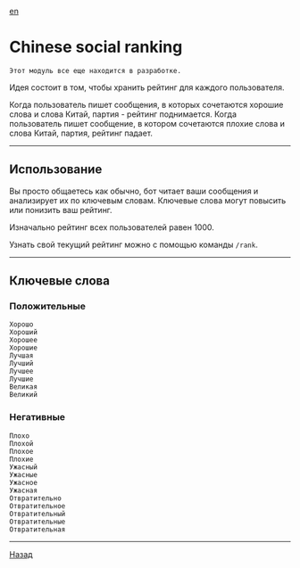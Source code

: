 [en](../en/SOCIAL_RANKING.md)
# Chinese social ranking
    Этот модуль все еще находится в разработке.
Идея состоит в том, чтобы хранить рейтинг для каждого пользователя.

Когда пользователь пишет сообщения, в которых сочетаются хорошие слова и слова Китай, партия - рейтинг поднимается.
Когда пользователь пишет сообщение, в котором сочетаются плохие слова и слова Китай, партия, рейтинг падает.
___
## Использование
Вы просто общаетесь как обычно, бот читает ваши сообщения и анализирует их по ключевым словам.
Ключевые слова могут повысить или понизить ваш рейтинг.

Изначально рейтинг всех пользователей равен 1000.

Узнать свой текущий рейтинг можно с помощью команды `/rank`.
___
## Ключевые слова
### Положительные
    Хорошо
    Хороший
    Хорошее
    Хорошие
    Лучшая
    Лучший
    Лучшее
    Лучшие
    Великая
    Великий
### Негативные
    Плохо
    Плохой
    Плохое
    Плохие
    Ужасный
    Ужасные
    Ужасное
    Ужасная
    Отвратительно
    Отвратительное
    Отвратительный
    Отвратительные
    Отвратительная

___

[Назад](../../README_RU.md)
